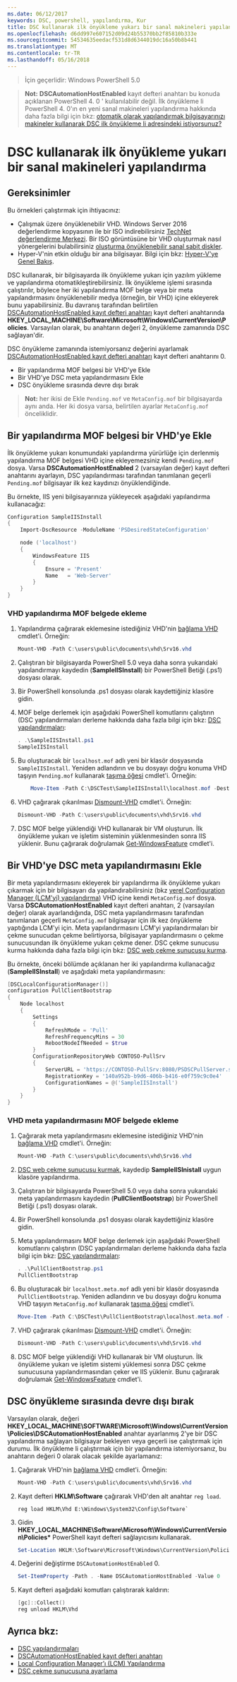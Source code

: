 ```yaml
---
ms.date: 06/12/2017
keywords: DSC, powershell, yapılandırma, Kur
title: DSC kullanarak ilk önyükleme yukarı bir sanal makineleri yapılandırma
ms.openlocfilehash: d6dd997e607152d09d24b55370bb2f85810b333e
ms.sourcegitcommit: 54534635eedacf531d8d6344019dc16a50b8b441
ms.translationtype: MT
ms.contentlocale: tr-TR
ms.lasthandoff: 05/16/2018
---
```

>İçin geçerlidir: Windows PowerShell 5.0

>**Not:** **DSCAutomationHostEnabled** kayıt defteri anahtarı bu konuda açıklanan PowerShell 4. 0 ' kullanılabilir değil.
İlk önyükleme li PowerShell 4. 0'ın en yeni sanal makineleri yapılandırma hakkında daha fazla bilgi için bkz: [otomatik olarak yapılandırmak bilgisayarınızı makineler kullanarak DSC ilk önyükleme li adresindeki istiyorsunuz?](https://blogs.msdn.microsoft.com/powershell/2014/02/28/want-to-automatically-configure-your-machines-using-dsc-at-initial-boot-up/)

# <a name="configure-a-virtual-machines-at-initial-boot-up-by-using-dsc"></a>DSC kullanarak ilk önyükleme yukarı bir sanal makineleri yapılandırma

## <a name="requirements"></a>Gereksinimler

Bu örnekleri çalıştırmak için ihtiyacınız:

- Çalışmak üzere önyüklenebilir VHD. Windows Server 2016 değerlendirme kopyasının ile bir ISO indirebilirsiniz [TechNet değerlendirme Merkezi](https://www.microsoft.com/evalcenter/evaluate-windows-server-2016). Bir ISO görüntüsüne bir VHD oluşturmak nasıl yönergelerini bulabilirsiniz [oluşturma önyüklenebilir sanal sabit diskler](https://technet.microsoft.com/library/gg318049.aspx).
- Hyper-V'nin etkin olduğu bir ana bilgisayar. Bilgi için bkz: [Hyper-V'ye Genel Bakış](https://technet.microsoft.com/library/hh831531.aspx).

DSC kullanarak, bir bilgisayarda ilk önyükleme yukarı için yazılım yükleme ve yapılandırma otomatikleştirebilirsiniz.
İlk önyükleme işlemi sırasında çalıştırılır, böylece her iki yapılandırma MOF belge veya bir meta yapılandırmasını önyüklenebilir medya (örneğin, bir VHD) içine ekleyerek bunu yapabilirsiniz.
Bu davranış tarafından belirtilen [DSCAutomationHostEnabled kayıt defteri anahtarı](DSCAutomationHostEnabled.md) kayıt defteri anahtarında **HKEY_LOCAL_MACHINE\Software\Microsoft\Windows\CurrentVersion\Policies**.
Varsayılan olarak, bu anahtarın değeri 2, önyükleme zamanında DSC sağlayan'dir.

DSC önyükleme zamanında istemiyorsanız değerini ayarlamak [DSCAutomationHostEnabled kayıt defteri anahtarı](DSCAutomationHostEnabled.md) kayıt defteri anahtarını 0.

- Bir yapılandırma MOF belgesi bir VHD'ye Ekle
- Bir VHD'ye DSC meta yapılandırmasını Ekle
- DSC önyükleme sırasında devre dışı bırak

>**Not:** her ikisi de Ekle `Pending.mof` ve `MetaConfig.mof` bir bilgisayarda aynı anda.
Her iki dosya varsa, belirtilen ayarlar `MetaConfig.mof` önceliklidir.

## <a name="inject-a-configuration-mof-document-into-a-vhd"></a>Bir yapılandırma MOF belgesi bir VHD'ye Ekle

İlk önyükleme yukarı konumundaki yapılandırma yürürlüğe için derlenmiş yapılandırma MOF belgesi VHD içine ekleyemezsiniz kendi `Pending.mof` dosya.
Varsa **DSCAutomationHostEnabled** 2 (varsayılan değer) kayıt defteri anahtarını ayarlayın, DSC yapılandırması tarafından tanımlanan geçerli `Pending.mof` bilgisayar ilk kez kaydınızı önyüklendiğinde.

Bu örnekte, IIS yeni bilgisayarınıza yükleyecek aşağıdaki yapılandırma kullanacağız:

```powershell
Configuration SampleIISInstall
{
    Import-DscResource -ModuleName 'PSDesiredStateConfiguration'

    node ('localhost')
    {
        WindowsFeature IIS
        {
            Ensure = 'Present'
            Name   = 'Web-Server'
        }
    }
}
```

### <a name="to-inject-the-configuration-mof-document-on-the-vhd"></a>VHD yapılandırma MOF belgede ekleme

1. Yapılandırma çağırarak eklemesine istediğiniz VHD'nin [bağlama VHD](https://technet.microsoft.com/library/hh848551.aspx) cmdlet'i. Örneğin:

    ```powershell
    Mount-VHD -Path C:\users\public\documents\vhd\Srv16.vhd
    ```
2. Çalıştıran bir bilgisayarda PowerShell 5.0 veya daha sonra yukarıdaki yapılandırmayı kaydedin (**SampleIISInstall**) bir PowerShell Betiği (.ps1) dosyası olarak.

3. Bir PowerShell konsolunda .ps1 dosyası olarak kaydettiğiniz klasöre gidin.

4. MOF belge derlemek için aşağıdaki PowerShell komutlarını çalıştırın (DSC yapılandırmaları derleme hakkında daha fazla bilgi için bkz: [DSC yapılandırmaları](configurations.md):

    ```powershell
    . .\SampleIISInstall.ps1
    SampleIISInstall
    ```

5. Bu oluşturacak bir `localhost.mof` adlı yeni bir klasör dosyasında `SampleIISInstall`.
Yeniden adlandırın ve bu dosyayı doğru konuma VHD taşıyın `Pending.mof` kullanarak [taşıma öğesi](https://technet.microsoft.comlibrary/hh849852.aspx) cmdlet'i. Örneğin:

    ```powershell
        Move-Item -Path C:\DSCTest\SampleIISInstall\localhost.mof -Destination E:\Windows\System32\Configuration\Pending.mof
    ```
6. VHD çağırarak çıkarılması [Dismount-VHD](https://technet.microsoft.com/library/hh848562.aspx) cmdlet'i. Örneğin:

    ```powershell
    Dismount-VHD -Path C:\users\public\documents\vhd\Srv16.vhd
    ```

7. DSC MOF belge yüklendiği VHD kullanarak bir VM oluşturun.
İlk önyükleme yukarı ve işletim sisteminin yüklenmesinden sonra IIS yüklenir.
Bunu çağırarak doğrulamak [Get-WindowsFeature](https://technet.microsoft.com/library/jj205469.aspx) cmdlet'i.

## <a name="inject-a-dsc-metaconfiguration-into-a-vhd"></a>Bir VHD'ye DSC meta yapılandırmasını Ekle

Bir meta yapılandırmasını ekleyerek bir yapılandırma ilk önyükleme yukarı çıkarmak için bir bilgisayarı da yapılandırabilirsiniz (bkz [yerel Configuration Manager (LCM'yi) yapılandırma](metaConfig.md)) VHD içine kendi `MetaConfig.mof` dosya.
Varsa **DSCAutomationHostEnabled** kayıt defteri anahtarı, 2 (varsayılan değer) olarak ayarlandığında, DSC meta yapılandırmasını tarafından tanımlanan geçerli `MetaConfig.mof` bilgisayar için ilk kez önyükleme yaptığında LCM'yi için.
Meta yapılandırmasını LCM'yi yapılandırmaları bir çekme sunucudan çekme belirtiyorsa, bilgisayar yapılandırmasını o çekme sunucusundan ilk önyükleme yukarı çekme dener.
DSC çekme sunucusu kurma hakkında daha fazla bilgi için bkz: [DSC web çekme sunucusu kurma](pullServer.md).

Bu örnekte, önceki bölümde açıklanan her iki yapılandırma kullanacağız (**SampleIISInstall**) ve aşağıdaki meta yapılandırmasını:

```powershell
[DSCLocalConfigurationManager()]
configuration PullClientBootstrap
{
    Node localhost
    {
        Settings
        {
            RefreshMode = 'Pull'
            RefreshFrequencyMins = 30
            RebootNodeIfNeeded = $true
        }
        ConfigurationRepositoryWeb CONTOSO-PullSrv
        {
            ServerURL = 'https://CONTOSO-PullSrv:8080/PSDSCPullServer.svc'
            RegistrationKey = '140a952b-b9d6-406b-b416-e0f759c9c0e4'
            ConfigurationNames = @('SampleIISInstall')
        }
    }
}
```

### <a name="to-inject-the-metaconfiguration-mof-document-on-the-vhd"></a>VHD meta yapılandırmasını MOF belgede ekleme

1. Çağırarak meta yapılandırmasını eklemesine istediğiniz VHD'nin [bağlama VHD](https://technet.microsoft.com/library/hh848551.aspx) cmdlet'i. Örneğin:

    ```powershell
    Mount-VHD -Path C:\users\public\documents\vhd\Srv16.vhd
    ```

2. [DSC web çekme sunucusu kurmak](pullServer.md), kaydedip **SampleIISInistall** uygun klasöre yapılandırma.

3. Çalıştıran bir bilgisayarda PowerShell 5.0 veya daha sonra yukarıdaki meta yapılandırmasını kaydedin (**PullClientBootstrap**) bir PowerShell Betiği (.ps1) dosyası olarak.

4. Bir PowerShell konsolunda .ps1 dosyası olarak kaydettiğiniz klasöre gidin.

5. Meta yapılandırmasını MOF belge derlemek için aşağıdaki PowerShell komutlarını çalıştırın (DSC yapılandırmaları derleme hakkında daha fazla bilgi için bkz: [DSC yapılandırmaları](configurations.md):

    ```powershell
    . .\PullClientBootstrap.ps1
    PullClientBootstrap
    ```

6. Bu oluşturacak bir `localhost.meta.mof` adlı yeni bir klasör dosyasında `PullClientBootstrap`.
Yeniden adlandırın ve bu dosyayı doğru konuma VHD taşıyın `MetaConfig.mof` kullanarak [taşıma öğesi](https://technet.microsoft.comlibrary/hh849852.aspx) cmdlet'i.

    ```powershell
    Move-Item -Path C:\DSCTest\PullClientBootstrap\localhost.meta.mof -Destination E:\Windows\Sytem32\Configuration\MetaConfig.mof
    ```

7. VHD çağırarak çıkarılması [Dismount-VHD](https://technet.microsoft.com/library/hh848562.aspx) cmdlet'i. Örneğin:

    ```powershell
    Dismount-VHD -Path C:\users\public\documents\vhd\Srv16.vhd
    ```

8. DSC MOF belge yüklendiği VHD kullanarak bir VM oluşturun.
İlk önyükleme yukarı ve işletim sistemi yüklemesi sonra DSC çekme sunucusuna yapılandırmasından çeker ve IIS yüklenir.
Bunu çağırarak doğrulamak [Get-WindowsFeature](https://technet.microsoft.com/library/jj205469.aspx) cmdlet'i.

## <a name="disable-dsc-at-boot-time"></a>DSC önyükleme sırasında devre dışı bırak

Varsayılan olarak, değeri **HKEY_LOCAL_MACHINE\SOFTWARE\Microsoft\Windows\CurrentVersion\Policies\DSCAutomationHostEnabled** anahtar ayarlanmış 2'ye bir DSC yapılandırma sağlayan bilgisayar bekleyen veya geçerli ise çalıştırmak için durumu. İlk önyükleme li çalıştırmak için bir yapılandırma istemiyorsanız, bu anahtarın değeri 0 olarak olacak şekilde ayarlamanız:

1. Çağırarak VHD'nin [bağlama VHD](https://technet.microsoft.com/library/hh848551.aspx) cmdlet'i. Örneğin:

    ```powershell
    Mount-VHD -Path C:\users\public\documents\vhd\Srv16.vhd
    ```

2. Kayıt defteri **HKLM\Software** çağırarak VHD'den alt anahtar `reg load`.

    ```
    reg load HKLM\Vhd E:\Windows\System32\Config\Software`
    ```

3. Gidin **HKEY_LOCAL_MACHINE\Software\Microsoft\Windows\CurrentVersion\Policies\***  PowerShell kayıt defteri sağlayıcısını kullanarak.

    ```powershell
    Set-Location HKLM:\Software\Microsoft\Windows\CurrentVersion\Policies`
    ```

4. Değerini değiştirme `DSCAutomationHostEnabled` 0.

    ```powershell
    Set-ItemProperty -Path . -Name DSCAutomationHostEnabled -Value 0
    ```

5. Kayıt defteri aşağıdaki komutları çalıştırarak kaldırın:

    ```powershell
    [gc]::Collect()
    reg unload HKLM\Vhd
    ```

## <a name="see-also"></a>Ayrıca bkz:

- [DSC yapılandırmaları](configurations.md)
- [DSCAutomationHostEnabled kayıt defteri anahtarı](DSCAutomationHostEnabled.md)
- [Local Configuration Manager’ı (LCM) Yapılandırma](metaConfig.md)
- [DSC çekme sunucusuna ayarlama](pullServer.md)